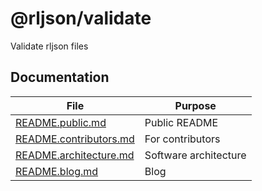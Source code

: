 # @rljson/validate

Validate rljson files

## Documentation

| File                                             | Purpose               |
| ------------------------------------------------ | --------------------- |
| [README.public.md](README.public.md)             | Public README         |
| [README.contributors.md](README.contributors.md) | For contributors      |
| [README.architecture.md](README.architecture.md) | Software architecture |
| [README.blog.md](README.blog.md)                 | Blog                  |
